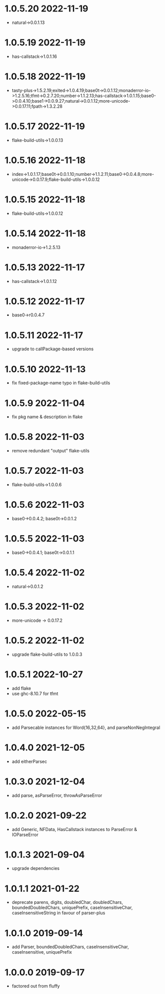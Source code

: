 1.0.5.20 2022-11-19
===================
- natural->0.0.1.13

1.0.5.19 2022-11-19
===================
- has-callstack->1.0.1.16

1.0.5.18 2022-11-19
===================
- tasty-plus->1.5.2.19;exited->1.0.4.19;base0t->0.0.1.12;monaderror-io->1.2.5.16;tfmt->0.2.7.20;number->1.1.2.13;has-callstack->1.0.1.15;base0->0.0.4.10;base1->0.0.9.27;natural->0.0.1.12;more-unicode->0.0.17.11;fpath->1.3.2.28

1.0.5.17 2022-11-19
===================
- flake-build-utils->1.0.0.13

1.0.5.16 2022-11-18
===================
- index->1.0.1.17;base0t->0.0.1.10;number->1.1.2.11;base0->0.0.4.8;more-unicode->0.0.17.9;flake-build-utils->1.0.0.12

1.0.5.15 2022-11-18
===================
- flake-build-utils->1.0.0.12

1.0.5.14 2022-11-18
===================
- monaderror-io->1.2.5.13

1.0.5.13 2022-11-17
===================
- has-callstack->1.0.1.12

1.0.5.12 2022-11-17
===================
- base0->r0.0.4.7

1.0.5.11 2022-11-17
===================
- upgrade to callPackage-based versions

1.0.5.10 2022-11-13
===================
- fix fixed-package-name typo in flake-build-utils

1.0.5.9 2022-11-04
==================
- fix pkg name & description in flake

1.0.5.8 2022-11-03
==================
- remove redundant "output" flake-utils

1.0.5.7 2022-11-03
==================
- flake-build-utils->1.0.0.6

1.0.5.6 2022-11-03
==================
- base0->0.0.4.2; base0t->0.0.1.2

1.0.5.5 2022-11-03
==================
- base0->0.0.4.1; base0t->0.0.1.1

1.0.5.4 2022-11-02
==================
- natural->0.0.1.2

1.0.5.3 2022-11-02
==================
- more-unicode -> 0.0.17.2

1.0.5.2 2022-11-02
==================
- upgrade flake-build-utils to 1.0.0.3

1.0.5.1 2022-10-27
==================
- add flake
- use ghc-8.10.7 for tfmt

1.0.5.0 2022-05-15
==================
- add Parsecable instances for Word{16,32,64}, and parseNonNegIntegral

1.0.4.0 2021-12-05
==================
- add eitherParsec

1.0.3.0 2021-12-04
==================
- add parse, asParseError, throwAsParseError

1.0.2.0 2021-09-22
==================
- add Generic, NFData, HasCallstack instances to ParseError & IOParseError

1.0.1.3 2021-09-04
==================
- upgrade dependencies

1.0.1.1 2021-01-22
==================
- deprecate parens, digits, doubledChar, doubledChars, boundedDoubledChars,
  uniquePrefix, caseInsensitiveChar, caseInsensitiveString in favour of
  parser-plus

1.0.1.0 2019-09-14
==================
- add Parser, boundedDoubledChars, caseInsensitiveChar, caseInsensitive,
  uniquePrefix

1.0.0.0 2019-09-17
==================
- factored out from fluffy
